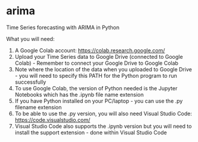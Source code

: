 # arima
Time Series forecasting with ARIMA in Python

What you will need:

1. A Google Colab account: https://colab.research.google.com/
2. Upload your Time Series data to Google Drive (connected to Google Colab) - Remember to connect your Google Drive to Google Colab
3. Note where the location of the data when you uploaded to Google Drive - you will need to specify this PATH for the Python program to run successfully
4. To use Google Colab, the version of Python needed is the Jupyter Notebooks which has the .ipynb file name extension
5. If you have Python installed on your PC/laptop - you can use the .py filename extension
6. To be able to use the .py version, you will also need Visual Studio Code: https://code.visualstudio.com/
7. Visual Studio Code also supports the .ipynb version but you will need to install the support extension - done within Visual Studio Code
